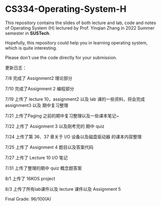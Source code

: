 # CS334-Operating-System-H
This repository contains the slides of both lecture and lab, code and notes of Operating System (H) lectured by Prof. Yinqian Zhang in 2022 Summer semester in **SUSTech**.

Hopefully, this repository could help you in learning operating system, which is quite interesting.

Please don't use the code directly for your submission.

更新日志：

7/8 完成了 Assignment2 理论部分

7/10 完成了Assignment 2 编程部分 

7/19 上传了 lecture 10，assignment2 以及 lab 课的一些资料，将会完成  assignment3 以及 期中复习整理

7/21 上传了Paging 之前的期中复习整理以及一些课本笔记~

7/22 上传了 Assignment 3 以及刚考完的 期中 quiz

7/24 上传了第 36、37 章关于 I/O 设备以及磁盘驱动器 的课本内容整理

7/25 上传了 Assignment 4 题目以及答案代码

7/27 上传了 Lecture 10 I/O 笔记

7/31 上传了整理的期中 quiz 概念题答案

8/1 上传了 16KOS project

8/3 上传了所有lab课件以及 lecture 课件以及 Assignment 5

Final Grade: 96/100(A)

